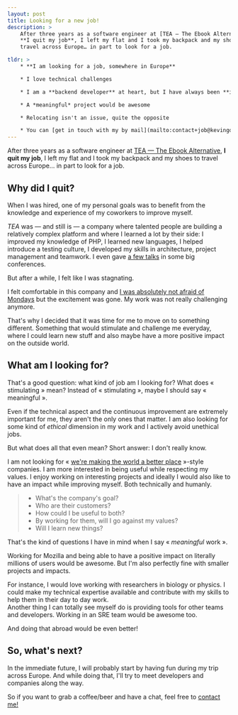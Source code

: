 ```yaml
---
layout: post
title: Looking for a new job!
description: >
    After three years as a software engineer at [TEA — The Ebook Alternative](https://www.tea-ebook.com/),
    **I quit my job**, I left my flat and I took my backpack and my shoes to
    travel across Europe… in part to look for a job.

tldr: >
    * **I am looking for a job, somewhere in Europe**

    * I love technical challenges

    * I am a **backend developer** at heart, but I have always been **interested by DevOps and SRE-related topics**

    * A *meaningful* project would be awesome

    * Relocating isn't an issue, quite the opposite

    * You can [get in touch with my by mail](mailto:contact+job@kevingomez.fr)
---
```


After three years as a software engineer at [TEA — The Ebook Alternative](https://www.tea-ebook.com/),
**I quit my job**, I left my flat and I took my backpack and my shoes to travel
across Europe… in part to look for a job.

## Why did I quit?

When I was hired, one of my personal goals was to benefit from the knowledge
and experience of my coworkers to improve myself.

*TEA* was — and still is — a company where talented people are building a
relatively complex platform and where I learned a lot by their side: I improved my
knowledge of PHP, I learned new languages, I helped introduce a testing culture,
I developed my skills in architecture, project management and teamwork. I even
gave [a few talks](/talks/) in some big conferences.

But after a while, I felt like I was stagnating.

I felt comfortable in this company and [I was absolutely not afraid of Mondays](https://imgs.xkcd.com/comics/weekend.png)
but the excitement was gone. My work was not really challenging anymore.

That's why I decided that it was time for me to move on to something different. 
Something that would stimulate and challenge me everyday, where I could learn
new stuff and also maybe have a more positive impact on the outside world.

## What am I looking for?

That's a good question: what kind of job am I looking for? What does
« stimulating » mean? Instead of « stimulating », maybe I should say « meaningful ».

Even if the technical aspect and the continuous improvement are extremely
important for me, they aren't the only ones that matter. I am also looking for
some kind of *ethical* dimension in my work and I actively avoid unethical jobs.

But what does all that even mean? Short answer: I don't really know.

I am not looking for « [we're making the world a better place](https://www.youtube.com/watch?v=fRUAJVKlUZQ) »-style companies.
I am more interested in being useful while respecting my values. I enjoy working
on interesting projects and ideally I would also like to have an impact while
improving myself. Both technically and humanly.

> * What's the company's goal?
> * Who are their customers?
> * How could I be useful to both?
> * By working for them, will I go against my values?
> * Will I learn new things?

That's the kind of questions I have in mind when I say « *meaningful* work ».

Working for Mozilla and being able to have a positive impact on literally
millions of users would be awesome. But I'm also perfectly fine
with smaller projects and impacts.

For instance, I would love working with researchers in biology or physics. I
could make my technical expertise available and contribute with my skills to
help them in their day to day work.  
Another thing I can totally see myself do is providing tools for other teams
and developers. Working in an SRE team would be awesome too.

And doing that abroad would be even better!

## So, what's next?

In the immediate future, I will probably start by having fun during my trip
across Europe. And while doing that, I'll try to meet developers and companies
along the way.

So if you want to grab a coffee/beer and have a chat, feel free to [contact me!](mailto:contact+job@kevingomez.fr)
